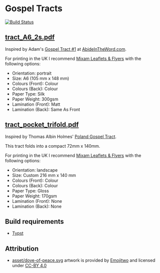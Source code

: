 # Gospel Tracts

[![Build Status](https://github.com/christ-resurrected/gospel-tracts/actions/workflows/ci.yml/badge.svg?branch=dev)](https://github.com/christ-resurrected/gospel-tracts/actions/workflows/ci.yml)

## [tract_A6_2s.pdf](pdf/tract_A6_2s.pdf)

Inspired by Adam's [Gospel Tract #1](https://abideintheword.com/evangelism) at [AbideInTheWord.com](https://abideintheword.com).

For printing in the UK I recommend [Mixam Leaflets & Flyers](https://mixam.co.uk/flyers) with the following options:

- Orientation: portrait
- Size: A6 (105 mm x 148 mm)
- Colours (Front): Colour
- Colours (Back): Colour
- Paper Type: Silk
- Paper Weight: 300gsm
- Lamination (Front): Matt
- Lamination (Back): Same As Front

## [tract_pocket_trifold.pdf](pdf/tract_pocket_trifold.pdf)

Inspired by Thomas Albin Holmes' [Poland Gospel Tract](https://docs.google.com/document/d/1nw98_2VB3hayzH0XHPzGlwBWH2TvXYnWT5TD-7Ep8bc).

This tract folds into a compact 72mm x 140mm.

For printing in the UK I recommend [Mixam Leaflets & Flyers](https://mixam.co.uk/flyers) with the following options:

- Orientation: landscape
- Size: Custom 216 mm x 140 mm
- Colours (Front): Colour
- Colours (Back): Colour
- Paper Type: Gloss
- Paper Weight: 170gsm
- Lamination (Front): None
- Lamination (Back): None

## Build requirements

- [Typst](https://typst.app)

## Attribution

- [asset/dove-of-peace.svg](asset/dove-of-peace.svg) artwork is provided by [Emojitwo](https://emojitwo.github.io/) and licensed under [CC-BY 4.0](https://creativecommons.org/licenses/by/4.0/legalcode)
